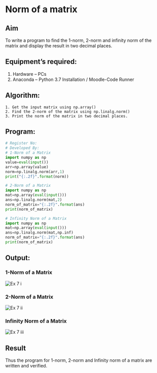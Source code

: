 # Norm of a matrix
## Aim
To write a program to find the 1-norm, 2-norm and infinity norm of the matrix and display the result in two decimal places.
## Equipment’s required:
1.	Hardware – PCs
2.	Anaconda – Python 3.7 Installation / Moodle-Code Runner
## Algorithm:
	1. Get the input matrix using np.array()   
    2. Find the 2-norm of the matrix using np.linalg.norm()
	3. Print the norm of the matrix in two decimal places.
## Program:
```Python
# Register No:
# Developed By:
# 1-Norm of a Matrix
import numpy as np
value=eval(input())
arr=np.array(value)
norm=np.linalg.norm(arr,1)
print("{:.2f}".format(norm))

# 2-Norm of a Matrix
import numpy as np
mat=np.array(eval(input()))
ans=np.linalg.norm(mat,2)
norm_of_matrix="{:.2f}".format(ans)
print(norm_of_matrix)

# Infinity Norm of a Matrix
import numpy as np
mat=np.array(eval(input()))
ans=np.linalg.norm(mat,np.inf)
norm_of_matrix="{:.2f}".format(ans)
print(norm_of_matrix)

```
## Output:
### 1-Norm of a Matrix
![Ex 7 i](https://github.com/Jesubalan19/Norm-of-a-matrix/assets/144979294/4ffa12ec-e4d7-4fd3-b6c4-6c911bb4ee4c)

### 2-Norm of a Matrix
![Ex 7 ii](https://github.com/Jesubalan19/Norm-of-a-matrix/assets/144979294/cf6dea4f-c3bb-4c9e-9b8d-dbec905cfe88)

### Infinity Norm of a Matrix
![Ex 7 iii](https://github.com/Jesubalan19/Norm-of-a-matrix/assets/144979294/196a8059-4fa8-40f1-a18c-2f9f2bd8187c)

## Result
Thus the program for 1-norm, 2-norm and Infinity norm of a matrix are written and verified.
